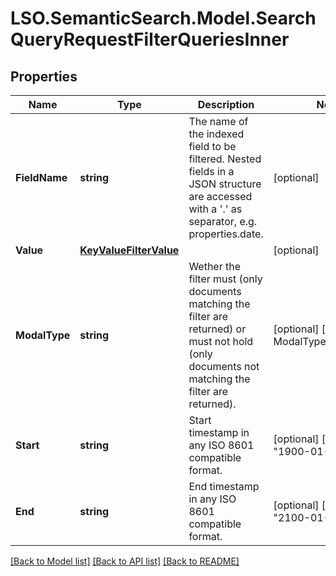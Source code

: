 # LSO.SemanticSearch.Model.SearchQueryRequestFilterQueriesInner

## Properties

Name | Type | Description | Notes
------------ | ------------- | ------------- | -------------
**FieldName** | **string** | The name of the indexed field to be filtered. Nested fields in a JSON structure are accessed with a &#39;.&#39; as separator, e.g. properties.date. | [optional] 
**Value** | [**KeyValueFilterValue**](KeyValueFilterValue.md) |  | [optional] 
**ModalType** | **string** | Wether the filter must (only documents matching the filter are returned) or must not hold (only documents not matching the filter are returned). | [optional] [default to ModalTypeEnum.MUST]
**Start** | **string** | Start timestamp in any ISO 8601 compatible format. | [optional] [default to "1900-01-01"]
**End** | **string** | End timestamp in any ISO 8601 compatible format. | [optional] [default to "2100-01-01"]

[[Back to Model list]](../README.md#documentation-for-models) [[Back to API list]](../README.md#documentation-for-api-endpoints) [[Back to README]](../README.md)

